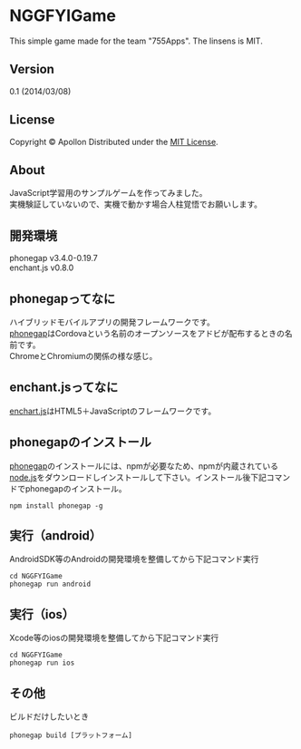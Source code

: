 NGGFYIGame
==========

This simple game made for the team "755Apps". The linsens is MIT.

Version
----
0.1 (2014/03/08)


License
----
Copyright © Apollon Distributed under the [MIT License][MIT].

About
---
JavaScript学習用のサンプルゲームを作ってみました。  
実機験証していないので、実機で動かす場合人柱覚悟でお願いします。


開発環境
--------
phonegap v3.4.0-0.19.7  
enchant.js v0.8.0

phonegapってなに
----------------
ハイブリッドモバイルアプリの開発フレームワークです。  
[phonegap][phonegap]はCordovaという名前のオープンソースをアドビが配布するときの名前です。  
ChromeとChromiumの関係の様な感じ。


enchant.jsってなに
------------------
[enchart.js][enchantjs]はHTML5＋JavaScriptのフレームワークです。


phonegapのインストール
----
[phonegap][phonegap]のインストールには、npmが必要なため、npmが内蔵されている[node.js][node.js]をダウンロードしインストールして下さい。インストール後下記コマンドでphonegapのインストール。

    npm install phonegap -g


実行（android）
----
AndroidSDK等のAndroidの開発環境を整備してから下記コマンド実行

    cd NGGFYIGame
    phonegap run android


実行（ios）
----
Xcode等のiosの開発環境を整備してから下記コマンド実行

    cd NGGFYIGame
    phonegap run ios

その他
----
 ビルドだけしたいとき

    phonegap build [プラットフォーム]



[node.js]: http://nodejs.org/
[phonegap]: http://phonegap.com/
[enchantjs]: http://enchantjs.com/ja/
[MIT]: http://opensource.org/licenses/mit-license.php